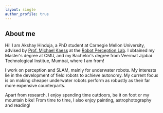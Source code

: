 ```yaml
---
layout: single
author_profile: true
---
```



## About me
Hi! I am Akshay Hinduja, a PhD student at Carnegie Mellon University, advised by [Prof. Michael Kaess](https://www.cs.cmu.edu/~kaess/) at the [Robot Perception Lab](https://rpl.ri.cmu.edu/). I obtained my Master's degree at CMU, and my Bachelor's degree from Veermat Jijabai Technological Institue, Mumbai, where I am from!

I work on perception and SLAM, mainly for underwater robots. My interests lie in the development of field robots to achieve autonomy. My current focus is on making cheaper underwater robots perform as robustly as their far more expensive counterparts. 

Apart from research, I enjoy spending time outdoors, be it on foot or my mountain bike! From time to time, I also enjoy painting, astrophotography and reading!
